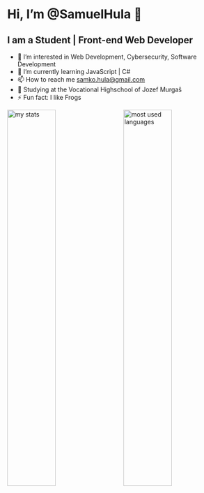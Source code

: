 # Hi, I’m @SamuelHula 👋


## I am a Student | Front-end Web Developer

- 👀 I’m interested in Web Development, Cybersecurity, Software Development
- 🌱 I’m currently learning JavaScript | C#
- 📫 How to reach me samko.hula@gmail.com
- 🏫 Studying at the Vocational Highschool of Jozef Murgaš
- ⚡ Fun fact: I like Frogs

<img alt="my stats" align="left" width="47%" src="https://github-readme-stats.vercel.app/api?username=SamuelHula&show_icons=true"/>

<img alt="most used languages" align="right" width="47%" src="https://github-readme-stats.vercel.app/api/top-langs/?username=SamuelHula&layout=compact"/>
